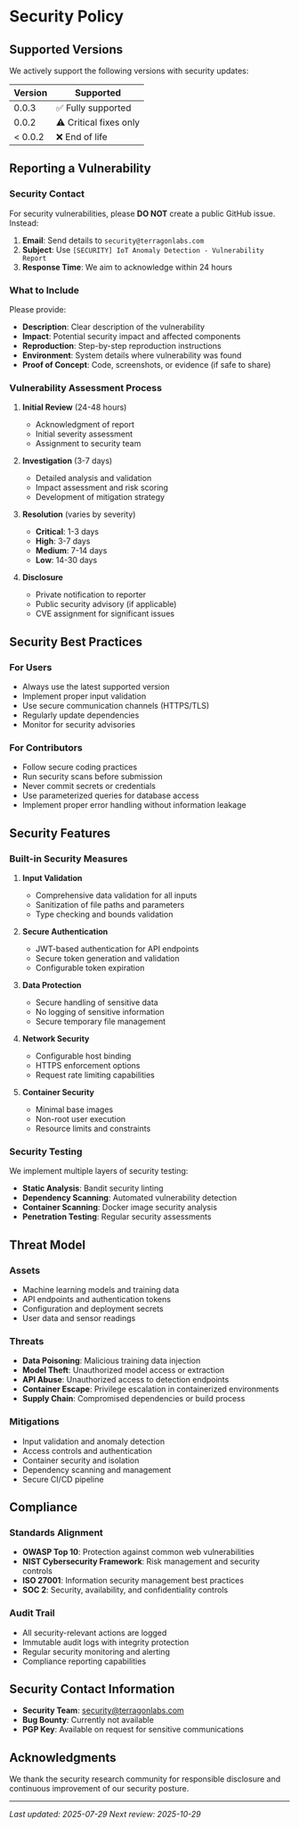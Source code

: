 # Security Policy

## Supported Versions

We actively support the following versions with security updates:

| Version | Supported          |
| ------- | ------------------ |
| 0.0.3   | ✅ Fully supported |
| 0.0.2   | ⚠️ Critical fixes only |
| < 0.0.2 | ❌ End of life     |

## Reporting a Vulnerability

### Security Contact

For security vulnerabilities, please **DO NOT** create a public GitHub issue. Instead:

1. **Email**: Send details to `security@terragonlabs.com`
2. **Subject**: Use `[SECURITY] IoT Anomaly Detection - Vulnerability Report`
3. **Response Time**: We aim to acknowledge within 24 hours

### What to Include

Please provide:

- **Description**: Clear description of the vulnerability
- **Impact**: Potential security impact and affected components
- **Reproduction**: Step-by-step reproduction instructions
- **Environment**: System details where vulnerability was found
- **Proof of Concept**: Code, screenshots, or evidence (if safe to share)

### Vulnerability Assessment Process

1. **Initial Review** (24-48 hours)
   - Acknowledgment of report
   - Initial severity assessment
   - Assignment to security team

2. **Investigation** (3-7 days)
   - Detailed analysis and validation
   - Impact assessment and risk scoring
   - Development of mitigation strategy

3. **Resolution** (varies by severity)
   - **Critical**: 1-3 days
   - **High**: 3-7 days
   - **Medium**: 7-14 days
   - **Low**: 14-30 days

4. **Disclosure**
   - Private notification to reporter
   - Public security advisory (if applicable)
   - CVE assignment for significant issues

## Security Best Practices

### For Users

- Always use the latest supported version
- Implement proper input validation
- Use secure communication channels (HTTPS/TLS)
- Regularly update dependencies
- Monitor for security advisories

### For Contributors

- Follow secure coding practices
- Run security scans before submission
- Never commit secrets or credentials
- Use parameterized queries for database access
- Implement proper error handling without information leakage

## Security Features

### Built-in Security Measures

1. **Input Validation**
   - Comprehensive data validation for all inputs
   - Sanitization of file paths and parameters
   - Type checking and bounds validation

2. **Secure Authentication**
   - JWT-based authentication for API endpoints
   - Secure token generation and validation
   - Configurable token expiration

3. **Data Protection**
   - Secure handling of sensitive data
   - No logging of sensitive information
   - Secure temporary file management

4. **Network Security**
   - Configurable host binding
   - HTTPS enforcement options
   - Request rate limiting capabilities

5. **Container Security**
   - Minimal base images
   - Non-root user execution
   - Resource limits and constraints

### Security Testing

We implement multiple layers of security testing:

- **Static Analysis**: Bandit security linting
- **Dependency Scanning**: Automated vulnerability detection
- **Container Scanning**: Docker image security analysis  
- **Penetration Testing**: Regular security assessments

## Threat Model

### Assets
- Machine learning models and training data
- API endpoints and authentication tokens
- Configuration and deployment secrets
- User data and sensor readings

### Threats
- **Data Poisoning**: Malicious training data injection
- **Model Theft**: Unauthorized model access or extraction
- **API Abuse**: Unauthorized access to detection endpoints
- **Container Escape**: Privilege escalation in containerized environments
- **Supply Chain**: Compromised dependencies or build process

### Mitigations
- Input validation and anomaly detection
- Access controls and authentication
- Container security and isolation
- Dependency scanning and management
- Secure CI/CD pipeline

## Compliance

### Standards Alignment

- **OWASP Top 10**: Protection against common web vulnerabilities
- **NIST Cybersecurity Framework**: Risk management and security controls
- **ISO 27001**: Information security management best practices
- **SOC 2**: Security, availability, and confidentiality controls

### Audit Trail

- All security-relevant actions are logged
- Immutable audit logs with integrity protection
- Regular security monitoring and alerting
- Compliance reporting capabilities

## Security Contact Information

- **Security Team**: security@terragonlabs.com
- **Bug Bounty**: Currently not available
- **PGP Key**: Available on request for sensitive communications

## Acknowledgments

We thank the security research community for responsible disclosure and continuous improvement of our security posture.

---

*Last updated: 2025-07-29*
*Next review: 2025-10-29*